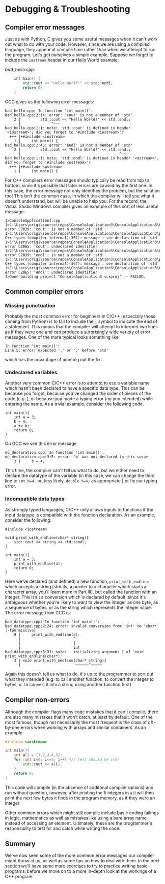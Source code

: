# Debugging & Troubleshooting

## Compiler error messages

Just as with Python, C gives you some useful messages when it can't work out what to do with your code. However, since we are using a compiled language, they appear at compile time rather than when we attempt to run the program. Let's get ourselves a simple example. Suppose we forget to include the `iostream` header in our Hello World example:

_bad_hello.cpp_:
```c++
    int main() {
        std::cout << "Hello World!" << std::endl;
        return 0;
    }
```

GCC gives us the following error messages:

```
bad_hello.cpp: In function 'int main()':
bad_hello.cpp:2:14: error: 'cout' is not a member of 'std'
    2 |         std::cout << "Hello World!" << std::endl;
      |              ^~~~
bad_hello.cpp:1:1: note: 'std::cout' is defined in header '<iostream>'; did you forget to '#include <iostream>'?
  +++ |+#include <iostream>
    1 |     int main() {
bad_hello.cpp:2:45: error: 'endl' is not a member of 'std'
    2 |         std::cout << "Hello World!" << std::endl;
      |                                             ^~~~
bad_hello.cpp:1:1: note: 'std::endl' is defined in header '<ostream>'; did you forget to '#include <ostream>'?
  +++ |+#include <ostream>
    1 |     int main() {
```

For C++ compilers error messages should typically be read from top to bottom, since it's possible that later errors are caused by the first one. In this case, the error message not only identifies the problem, but the solution too! This isn't the common case, in which the compiler will tell you what it doesn't understand, but will be unable to help you. For the record, the Visual Studio Windows compiler gives an example of this sort of less useful message:

```
1>ConsoleApplication3.cpp
1>C:\Users\origi\source\repos\ConsoleApplication3\ConsoleApplication3\ConsoleApplication3.cpp(2,10): error C2039: 'cout': is not a member of 'std'
1>C:\Users\origi\source\repos\ConsoleApplication3\ConsoleApplication3\predefined C++ types (compiler internal)(367): message : see declaration of 'std'
1>C:\Users\origi\source\repos\ConsoleApplication3\ConsoleApplication3\ConsoleApplication3.cpp(2,15): error C2065: 'cout': undeclared identifier
1>C:\Users\origi\source\repos\ConsoleApplication3\ConsoleApplication3\ConsoleApplication3.cpp(2,41): error C2039: 'endl': is not a member of 'std'
1>C:\Users\origi\source\repos\ConsoleApplication3\ConsoleApplication3\predefined C++ types (compiler internal)(367): message : see declaration of 'std'
1>C:\Users\origi\source\repos\ConsoleApplication3\ConsoleApplication3\ConsoleApplication3.cpp(2,45): error C2065: 'endl': undeclared identifier
1>Done building project "ConsoleApplication3.vcxproj" -- FAILED.
```

## Common compiler errors

### Missing punctuation

Probably the most common error for beginners in C/C++ (especially those coming from Python) is to fail to include the `;` symbol to indicate the end of a statement. This means that the compiler will attempt to interpret two lines as if they were one and can produce a surprisingly wide variety of error messages. One of the more typical looks something like

```
In function 'int main()':
Line 5: error: expected ',' or ';' before 'std'
```

which has the advantage of pointing out the fix.

### Undeclared variables

Another very common C/C++ error is to attempt to use a variable name which hasn't been declared to have a specific data type. This can be because you forgot, because you've changed the order of pieces of the code (e.g. ), or because you made a typing error (no pun intended) while entering the name. As a trivial example, consider the following code.

```
int main(){
    int a = 3;
    b = 4;
    a += b;
    return 0;
}
```

On GCC we see this error message

```
no_declaration.cpp: In function 'int main()':
no_declaration.cpp:3:5: error: 'b' was not declared in this scope
    3 |     b = 4;
```

This time, the compiler can't tell us what to do, but we either need to declare the datatype of the variable (in this case, we can change the third line to `int b=4;` _or_, less likely, `double b=4;` as appropriate.) or fix our typing error.

### Incompatible data types

As strongly typed languages, C/C++ only allows inputs to functions if the input datatype is compatible with the function declaration. As an example, consider the following:


```
#include <iostream>

void print_with_endline(char* string){
    std::cout << string << std::endl;
}

int main(){
    int a = 3;
    print_with_endline(a);
    return 0;
}
```

Here we've declared (and defined) a new function, `print_with_endline` which accepts a string (strictly, a pointer to a character which starts a character array, you'll learn more in Part III), but called the function with an integer. This isn't a conversion which is declared by default, since it's ambiguous whether you're likely to want to view the integer as one byte, as a sequence of bytes, or as the string which represents the integer value. The error message from GCC is:

```
bad_datatype.cpp: In function 'int main()':
bad_datatype.cpp:9:24: error: invalid conversion from 'int' to 'char*' [-fpermissive]
    9 |     print_with_endline(a);
      |                        ^
      |                        |
      |                        int
bad_datatype.cpp:3:31: note:   initializing argument 1 of 'void print_with_endline(char*)'
    3 | void print_with_endline(char* string){
      |                         ~~~~~~^~~~~~
```

Again this doesn't tell us what to do, it's up to the programmer to sort out what they intended (e.g. to call another function, to convert the integer to bytes, or to convert it into a string using another function first).

## Compiler non-errors

Although the compiler flags many code mistakes that it can't compile, there are also many mistakes that it won't catch, at least by default. One of the most famous, though not necessarily the most frequent is the class of off-by-one errors when working with arrays and similar containers. As an example:

```c++
#include <iostream>

int main(){
    int a[] = {1,2,3,4,5};
    for (int i=0; i<=5; i++) {// Test should be i<5!
        std::cout << a[i];
    }
    return 0;
}
```

This code will compile (in the absence of additonal compiler options) and run without question, however, after printing the 5 integers in `a` it will then print the next few bytes it finds in the program memory, as if they were an integer.

Other common errors which might still compile include basic coding failings in logic, mathematics as well as mistakes like using a bare array name instead of accessing an element. Ultimately, these are the programmer's responsiblity to test for and catch while writing the code.


## Summary

We've now seen some of the more common error messages our compiler might throw at us, as well as some tips on how to deal with them. In the next section we'll have some more exercises to try to practice writing basic programs, before we move on to a more in-depth look at the workings of a C++ program.
